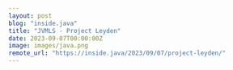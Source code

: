```yaml
---
layout: post
blog: "inside.java"
title: "JVMLS - Project Leyden"
date: 2023-09-07T00:00:00Z
image: images/java.png
remote_url: "https://inside.java/2023/09/07/project-leyden/"
---
```

